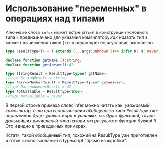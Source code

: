 # Использование "переменных" в операциях над типами

Ключевое слово `infer` может встречаться в конструкции условного типа и предназначено для указания компилятору *как назвать* тип в момент вычисления типов (т.е. в редакторе) если условие выполнено.

```typescript
type ResultType<T> = T extends (...args:unknown[])=> infer R? R: never;

declare function getName ():string;
declare function getAnswer():42;

type StringResult = ResultType<typeof getName>;
//type StringResult = string
type NarrowNumberResult = ResultType<typeof getAnswer>;
//type NarrowNumberResult = 42
type NotCallable = ResultType<true>;
//type NotCallable = never
```

В первой строке примера слово infer можно читать как: *уважаемый компилятор, если при использовании обобщенного типа ResultType тип-переменная будет удовлетворять условию, т.е. будет функцией, то для дальнейших вычислений типа назови тип результата функции буквой R*. Это и видно в приведенных примерах.

Кстати, такой обобщенный тип, похожий на ResultType уже приготовлен и готов к использованию в typescript "прямо из коробки".
